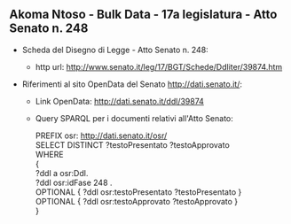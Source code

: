 ## Akoma Ntoso - Bulk Data - 17a legislatura - Atto Senato n. 248 ##

* Scheda del Disegno di Legge - Atto Senato n. 248:
	* http url: http://www.senato.it/leg/17/BGT/Schede/Ddliter/39874.htm

* Riferimenti al sito OpenData del Senato http://dati.senato.it/:
	* Link OpenData: http://dati.senato.it/ddl/39874
	* Query SPARQL per i documenti relativi all'Atto Senato:

        PREFIX osr: <http://dati.senato.it/osr/>  
		SELECT DISTINCT ?testoPresentato ?testoApprovato  
		WHERE  
		{  
		    ?ddl a osr:Ddl.  
		    ?ddl osr:idFase 248 .  
		    OPTIONAL { ?ddl osr:testoPresentato ?testoPresentato }  
		    OPTIONAL { ?ddl osr:testoApprovato ?testoApprovato }  
		}
		